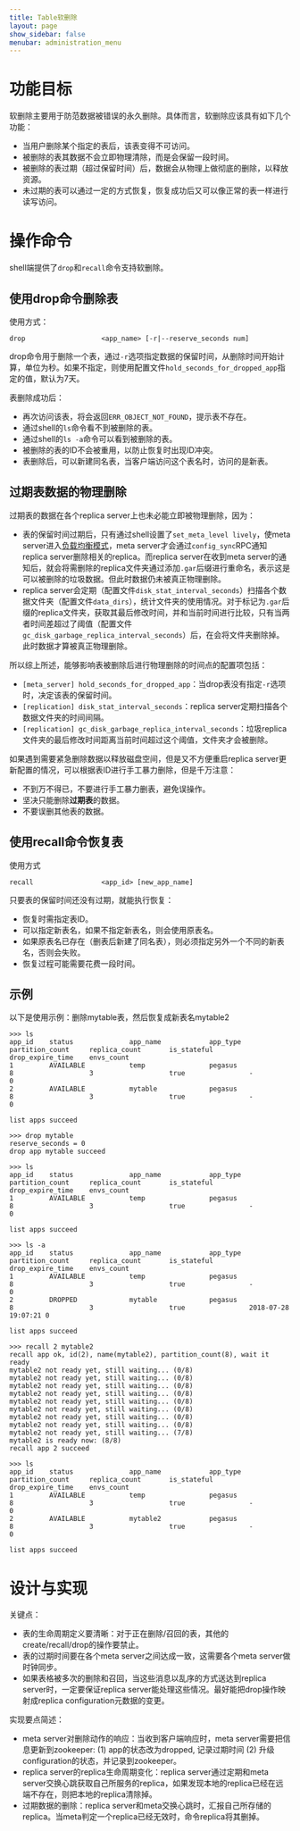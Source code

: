 ```yaml
---
title: Table软删除
layout: page
show_sidebar: false
menubar: administration_menu
---
```


# 功能目标
软删除主要用于防范数据被错误的永久删除。具体而言，软删除应该具有如下几个功能：
* 当用户删除某个指定的表后，该表变得不可访问。
* 被删除的表其数据不会立即物理清除，而是会保留一段时间。
* 被删除的表过期（超过保留时间）后，数据会从物理上做彻底的删除，以释放资源。
* 未过期的表可以通过一定的方式恢复，恢复成功后又可以像正常的表一样进行读写访问。

# 操作命令
shell端提供了`drop`和`recall`命令支持软删除。

## 使用drop命令删除表
使用方式：
```
drop                   <app_name> [-r|--reserve_seconds num]
```

drop命令用于删除一个表，通过`-r`选项指定数据的保留时间，从删除时间开始计算，单位为秒。如果不指定，则使用配置文件`hold_seconds_for_dropped_app`指定的值，默认为7天。

表删除成功后：
* 再次访问该表，将会返回`ERR_OBJECT_NOT_FOUND`，提示表不存在。
* 通过shell的`ls`命令看不到被删除的表。
* 通过shell的`ls -a`命令可以看到被删除的表。
* 被删除的表的ID不会被重用，以防止恢复时出现ID冲突。
* 表删除后，可以新建同名表，当客户端访问这个表名时，访问的是新表。

## 过期表数据的物理删除
过期表的数据在各个replica server上也未必能立即被物理删除，因为：
* 表的保留时间过期后，只有通过shell设置了`set_meta_level lively`，使meta server进入[负载均衡模式](rebalance#控制集群的负载均衡)，meta server才会通过`config_sync`RPC通知replica server删除相关的replica。而replica server在收到meta server的通知后，就会将需删除的replica文件夹通过添加`.gar`后缀进行重命名，表示这是可以被删除的垃圾数据。但此时数据仍未被真正物理删除。
* replica server会定期（配置文件`disk_stat_interval_seconds`）扫描各个数据文件夹（配置文件`data_dirs`），统计文件夹的使用情况。对于标记为`.gar`后缀的replica文件夹，获取其最后修改时间，并和当前时间进行比较，只有当两者时间差超过了阈值（配置文件`gc_disk_garbage_replica_interval_seconds`）后，在会将文件夹删除掉。此时数据才算被真正物理删除。

所以综上所述，能够影响表被删除后进行物理删除的时间点的配置项包括：
* `[meta_server] hold_seconds_for_dropped_app`：当drop表没有指定`-r`选项时，决定该表的保留时间。
* `[replication] disk_stat_interval_seconds`：replica server定期扫描各个数据文件夹的时间间隔。
* `[replication] gc_disk_garbage_replica_interval_seconds`：垃圾replica文件夹的最后修改时间距离当前时间超过这个阈值，文件夹才会被删除。

如果遇到需要紧急删除数据以释放磁盘空间，但是又不方便重启replica server更新配置的情况，可以根据表ID进行手工暴力删除，但是千万注意：
* 不到万不得已，不要进行手工暴力删表，避免误操作。
* 坚决只能删除**过期表**的数据。
* 不要误删其他表的数据。

## 使用recall命令恢复表
使用方式
```
recall                 <app_id> [new_app_name]
```

只要表的保留时间还没有过期，就能执行恢复：
* 恢复时需指定表ID。
* 可以指定新表名，如果不指定新表名，则会使用原表名。
* 如果原表名已存在（删表后新建了同名表），则必须指定另外一个不同的新表名，否则会失败。
* 恢复过程可能需要花费一段时间。

## 示例
以下是使用示例：删除mytable表，然后恢复成新表名mytable2
```
>>> ls
app_id    status              app_name            app_type            partition_count     replica_count       is_stateful         drop_expire_time    envs_count          
1         AVAILABLE           temp                pegasus             8                   3                   true                -                   0                   
2         AVAILABLE           mytable             pegasus             8                   3                   true                -                   0                   

list apps succeed

>>> drop mytable
reserve_seconds = 0
drop app mytable succeed

>>> ls
app_id    status              app_name            app_type            partition_count     replica_count       is_stateful         drop_expire_time    envs_count          
1         AVAILABLE           temp                pegasus             8                   3                   true                -                   0                   

list apps succeed

>>> ls -a
app_id    status              app_name            app_type            partition_count     replica_count       is_stateful         drop_expire_time    envs_count          
1         AVAILABLE           temp                pegasus             8                   3                   true                -                   0                   
2         DROPPED             mytable             pegasus             8                   3                   true                2018-07-28 19:07:21 0                   

list apps succeed

>>> recall 2 mytable2
recall app ok, id(2), name(mytable2), partition_count(8), wait it ready
mytable2 not ready yet, still waiting... (0/8)
mytable2 not ready yet, still waiting... (0/8)
mytable2 not ready yet, still waiting... (0/8)
mytable2 not ready yet, still waiting... (0/8)
mytable2 not ready yet, still waiting... (0/8)
mytable2 not ready yet, still waiting... (0/8)
mytable2 not ready yet, still waiting... (0/8)
mytable2 not ready yet, still waiting... (0/8)
mytable2 not ready yet, still waiting... (7/8)
mytable2 is ready now: (8/8)
recall app 2 succeed

>>> ls
app_id    status              app_name            app_type            partition_count     replica_count       is_stateful         drop_expire_time    envs_count          
1         AVAILABLE           temp                pegasus             8                   3                   true                -                   0                   
2         AVAILABLE           mytable2            pegasus             8                   3                   true                -                   0                   

list apps succeed
```

# 设计与实现
关键点：
* 表的生命周期定义要清晰：对于正在删除/召回的表，其他的create/recall/drop的操作要禁止。
* 表的过期时间要在各个meta server之间达成一致，这需要各个meta server做时钟同步。
* 如果表格被多次的删除和召回，当这些消息以乱序的方式送达到replica server时，一定要保证replica server能处理这些情况。最好能把drop操作映射成replica configuration元数据的变更。

实现要点简述：
* meta server对删除动作的响应：当收到客户端响应时，meta server需要把信息更新到zookeeper: (1) app的状态改为dropped, 记录过期时间 (2) 升级configuration的状态，并记录到zookeeper。
* replica server的replica生命周期变化：replica server通过定期和meta server交换心跳获取自己所服务的replica，如果发现本地的replica已经在远端不存在，则把本地的replica清除掉。
* 过期数据的删除：replica server和meta交换心跳时，汇报自己所存储的replica。当meta判定一个replica已经无效时，命令replica将其删掉。
